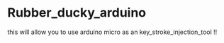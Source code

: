 # Rubber_ducky_arduino
this will allow you to use arduino micro as an key_stroke_injection_tool !! 
